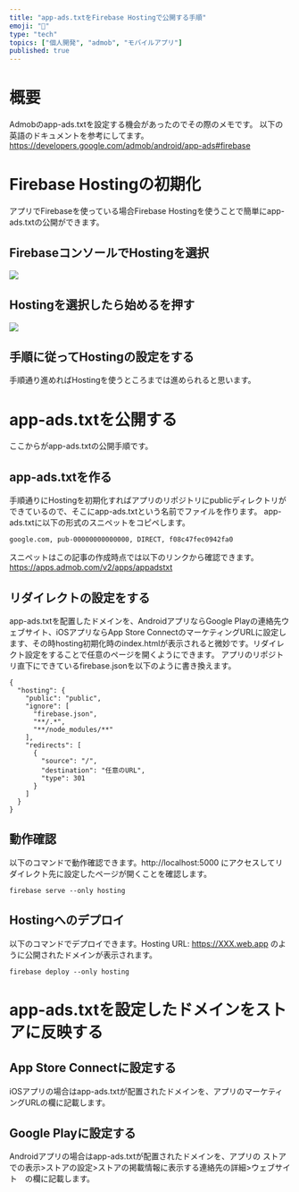 ```yaml
---
title: "app-ads.txtをFirebase Hostingで公開する手順"
emoji: "🌮"
type: "tech"
topics: ["個人開発", "admob", "モバイルアプリ"]
published: true
---
```


# 概要
Admobのapp-ads.txtを設定する機会があったのでその際のメモです。
以下の英語のドキュメントを参考にしてます。
https://developers.google.com/admob/android/app-ads#firebase

# Firebase Hostingの初期化
アプリでFirebaseを使っている場合Firebase Hostingを使うことで簡単にapp-ads.txtの公開ができます。

## FirebaseコンソールでHostingを選択
![](https://storage.googleapis.com/zenn-user-upload/7822ee1aa45d74d6f12af32c.png)

## Hostingを選択したら始めるを押す
![](https://storage.googleapis.com/zenn-user-upload/bf3504d7546ced4688b9d0d2.png)

## 手順に従ってHostingの設定をする
手順通り進めればHostingを使うところまでは進められると思います。

# app-ads.txtを公開する
ここからがapp-ads.txtの公開手順です。

## app-ads.txtを作る
手順通りにHostingを初期化すればアプリのリポジトリにpublicディレクトリができているので、そこにapp-ads.txtという名前でファイルを作ります。
app-ads.txtに以下の形式のスニペットをコピペします。
```
google.com, pub-00000000000000, DIRECT, f08c47fec0942fa0
```
スニペットはこの記事の作成時点では以下のリンクから確認できます。
https://apps.admob.com/v2/apps/appadstxt

## リダイレクトの設定をする
app-ads.txtを配置したドメインを、AndroidアプリならGoogle Playの連絡先ウェブサイト、iOSアプリならApp Store ConnectのマーケティングURLに設定します、その時hosting初期化時のindex.htmlが表示されると微妙です。リダイレクト設定をすることで任意のページを開くようにできます。
アプリのリポジトリ直下にできているfirebase.jsonを以下のように書き換えます。
```
{
  "hosting": {
    "public": "public",
    "ignore": [
      "firebase.json",
      "**/.*",
      "**/node_modules/**"
    ],
    "redirects": [
      {
        "source": "/",
        "destination": "任意のURL",
        "type": 301
      }
    ]
  }
}
```

## 動作確認
以下のコマンドで動作確認できます。http://localhost:5000 にアクセスしてリダイレクト先に設定したページが開くことを確認します。
```
firebase serve --only hosting 
```

## Hostingへのデプロイ
以下のコマンドでデプロイできます。Hosting URL: https://XXX.web.app のように公開されたドメインが表示されます。
```
firebase deploy --only hosting
```

# app-ads.txtを設定したドメインをストアに反映する
## App Store Connectに設定する
iOSアプリの場合はapp-ads.txtが配置されたドメインを、アプリのマーケティングURLの欄に記載します。
## Google Playに設定する
Androidアプリの場合はapp-ads.txtが配置されたドメインを、アプリの ストアでの表示>ストアの設定>ストアの掲載情報に表示する連絡先の詳細>ウェブサイト　の欄に記載します。



